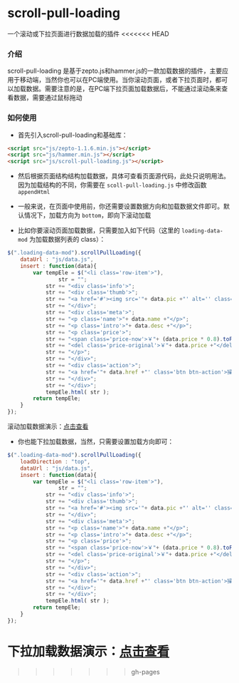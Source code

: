 # scroll-pull-loading
一个滚动或下拉页面进行数据加载的插件
<<<<<<< HEAD

### 介绍

scroll-pull-loading 是基于zepto.js和hammer.js的一款加载数据的插件，主要应用于移动端，当然你也可以在PC端使用。当你滚动页面，或者下拉页面时，都可以加载数据。需要注意的是，在PC端下拉页面加载数据后，不能通过滚动条来查看数据，需要通过鼠标拖动

### 如何使用

- 首先引入scroll-pull-loading和基础库：

```html
<script src="js/zepto-1.1.6.min.js"></script>
<script src="js/hammer.min.js"></script>
<script src="js/scroll-pull-loading.js"></script>
```

- 然后根据页面结构结构加载数据，具体可查看页面源代码，此处只说明用法。因为加载结构的不同，你需要在 `scoll-pull-loading.js` 中修改函数 `appendHtml`
 
- 一般来说，在页面中使用前，你还需要设置数据方向和加载数据文件即可。默认情况下，加载方向为 `bottom`，即向下滚动加载

- 比如你要滚动页面加载数据，只需要加入如下代码（这里的 `loading-data-mod` 为加载数据列表的 class）：

```javascript
$(".loading-data-mod").scrollPullLoading({
    dataUrl : "js/data.js",
    insert : function(data){
        var tempEle = $("<li class='row-item'>"),
                str = "";
            str += "<div class='info'>";
            str += "<div class='thumb'>";
            str += "<a href='#'><img src='"+ data.pic +"' alt='' class='img'></a>";
            str += "</div>";
            str += "<div class='meta'>";
            str += "<p class='name'>"+ data.name +"</p>";
            str += "<p class='intro'>"+ data.desc +"</p>";
            str += "<p class='price'>";
            str += "<span class='price-now'>￥"+ (data.price * 0.8).toFixed(2) +"</span>";
            str += "<del class='price-original'>￥"+ data.price +"</del>";
            str += "</p>";
            str += "</div>";
            str += "<div class='action'>";
            str += "<a href='"+ data.href +"' class='btn btn-action'>操作按钮</a>";
            str += "</div>";
            str += "</div>";
            tempEle.html( str );
        return tempEle;
    }
});
```

滚动加载数据演示：[点击查看](http://joy-yi0905.github.io/scroll-pull-loading/loading-row-scroll.html)

- 你也能下拉加载数据，当然，只需要设置加载方向即可：

```javascript
$(".loading-data-mod").scrollPullLoading({
    loadDirection : "top",
    dataUrl : "js/data.js",
    insert : function(data){
        var tempEle = $("<li class='row-item'>"),
                str = "";
            str += "<div class='info'>";
            str += "<div class='thumb'>";
            str += "<a href='#'><img src='"+ data.pic +"' alt='' class='img'></a>";
            str += "</div>";
            str += "<div class='meta'>";
            str += "<p class='name'>"+ data.name +"</p>";
            str += "<p class='intro'>"+ data.desc +"</p>";
            str += "<p class='price'>";
            str += "<span class='price-now'>￥"+ (data.price * 0.8).toFixed(2) +"</span>";
            str += "<del class='price-original'>￥"+ data.price +"</del>";
            str += "</p>";
            str += "</div>";
            str += "<div class='action'>";
            str += "<a href='"+ data.href +"' class='btn btn-action'>操作按钮</a>";
            str += "</div>";
            str += "</div>";
            tempEle.html( str );
        return tempEle;
    }
});
```

下拉加载数据演示：[点击查看](http://joy-yi0905.github.io/scroll-pull-loading/loading-row-pull.html)
=======
>>>>>>> gh-pages

